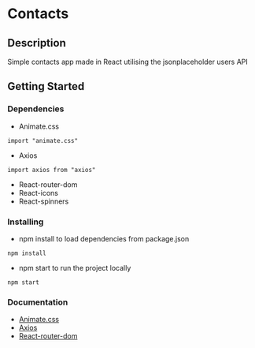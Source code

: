# Contacts

## Description

Simple contacts app made in React utilising the jsonplaceholder users API

## Getting Started

### Dependencies

* Animate.css
```
import "animate.css"
```
* Axios
```
import axios from "axios"
```
* React-router-dom
* React-icons
* React-spinners

### Installing

* npm install to load dependencies from package.json
```
npm install
```
* npm start to run the project locally
```
npm start
```

### Documentation

* [Animate.css](https://animate.style/)
* [Axios](https://axios-http.com/docs/intro)
* [React-router-dom](https://reactrouter.com/en/v6.3.0/getting-started/overview)
